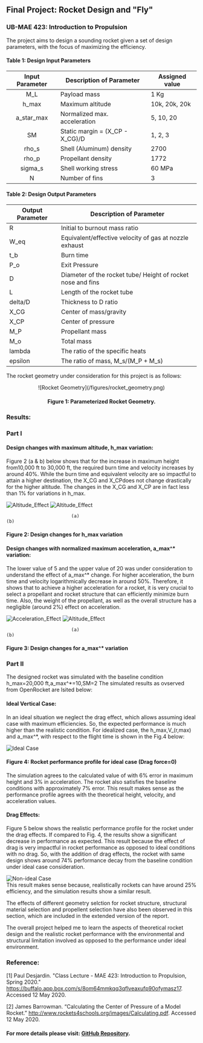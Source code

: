 ## Final Project: Rocket Design and "Fly"
### UB-MAE 423: Introduction to Propulsion

The project aims to design a sounding rocket given a set of design parameters, with the focus of maximizing the efficiency.

#### Table 1: Design Input Parameters

| Input Parameter  |    Description of Parameter           |    Assigned value    |
|:----------------:|---------------------------------------|----------------------|
|        M_L       |    Payload mass                       |    1 Kg              |
|        h_max     |    Maximum altitude                   |    10k, 20k, 20k     |
|       a_star_max |    Normalized max. acceleration       |    5, 10, 20         |
|       SM         |    Static margin = (X_CP - X_CG)/D    |    1, 2, 3           |
|       rho_s      |    Shell (Aluminum) density           |    2700              |
|       rho_p      |    Propellant density                 |    1772              |
|       sigma_s    |    Shell working stress               |    60 MPa            |
|         N        |    Number of fins                     |    3                 |

#### Table 2: Design Output Parameters

|    Output Parameter    |    Description of Parameter                                       |
|------------------------|-------------------------------------------------------------------|
|       R                |    Initial to burnout mass ratio                                  |
|       W_eq             |    Equivalent/effective velocity of gas at nozzle exhaust         |
|       t_b              |    Burn time                                                      |
|       P_o              |    Exit Pressure                                                  |
|       D                |    Diameter of the rocket tube/ Height of rocket nose and fins    |
|       L                |    Length of the rocket tube                                      |
|      delta/D           |    Thickness to D ratio                                           |
|       X_CG             |    Center of mass/gravity                                         |
|       X_CP             |    Center of pressure                                             |
|       M_P              |    Propellant mass                                                |
|       M_o              |    Total mass                                                     |
|       lambda           |    The ratio of the specific heats                                |
|       epsilon          |    The ratio of mass, M_s/(M_P + M_s)                             |

The rocket geometry under consideration for this project is as follows: 

<div align="center">
![Rocket Geometry](/figures/rocket_geometry.png)

#### Figure 1: Parameterized Rocket Geometry.
</div>

### Results:
### Part I
#### Design changes with maximum altitude, h_max variation:
Figure 2 (a & b) below shows that for the increase in maximum height from10,000 ft to 30,000 ft, the required burn time and velocity increases by around 40%. While the burn time and equivalent velocity are so impactful to attain a higher destination, the X_CG  and X_CPdoes not change drastically for the higher altitude. The changes in the X_CG  and X_CP are in fact less than 1% for variations in h_max.

![Altitude_Effect](/figures/fig_hmax_1.png)                 ![Altitude_Effect](/figures/fig_hmax_2.png)

	                    	(a)                                                           (b)
#### Figure 2: Design changes for h_max variation

#### Design changes with normalized maximum acceleration, a_max^* variation: 
The lower value of 5 and the upper value of 20 was under consideration to understand the effect of a_max^* change. For higher acceleration, the burn time and velocity logarithmically decrease in around 50%. Therefore, it shows that to achieve a higher acceleration for a rocket, it is very crucial to select a propellant and rocket structure that can efficiently minimize burn time. Also, the weight of the propellant, as well as the overall structure has a negligible (around 2%) effect on acceleration. 

![Acceleration_Effect](/figures/fig_amax_1.png)                 ![Altitude_Effect](/figures/fig_amax_2.png)

 	                    	(a)                                                           (b)
#### Figure 3: Design changes for a_max^* variation

### Part II
The designed rocket was simulated with the baseline condition h_max=20,000 ft,a_max^*=10,SM=2
The simulated results as ovserved from OpenRocket are lsited below:

#### Ideal Vertical Case: 
In an ideal situation we neglect the drag effect, which allows assuming ideal case with maximum efficiencies. So, the expected performance is much higher than the realistic condition.
For idealized case, the h_max,V_(r,max)  and a_max^*, with respect to the flight time is shown in the Fig.4 below:

![Ideal Case](/figures/plot_sim1.png)             
#### Figure 4: Rocket performance profile for ideal case (Drag force=0)
The simulation agrees to the calculated value of with 6% error in maximum height and 3% in acceleration. The rocket also satisfies the baseline conditions with approximately 7% error. This result makes sense as the performance profile agrees with the theoretical height, velocity, and acceleration values.

#### Drag Effects: 
Figure 5 below shows the realistic performance profile for the rocket under the drag effects. If compared to Fig. 4, the results show a significant decrease in performance as expected. This result because the effect of drag is very impactful in rocket performance as opposed to ideal conditions with no drag. So, with the addition of drag effects, the rocket with same design shows around 74% performance decay from the baseline condition under ideal case consideration.

![Non-ideal Case](/figures/plot_sim2.png)  
This result makes sense because, realistically rockets can have around 25% efficiency, and the simulation results show a similar result.

The effects of different geometry selction for rocket structure, structural material selection and propellent selection have also been observed in this section, which are included in the extended version of the report.

The overall project helped me to learn the aspects of theoretical rocket design and the realistic rocket performance with the environmental and structural limitation involved as opposed to the performance under ideal environment. 

### Reference: 
[1] Paul Desjardin. "Class Lecture - MAE 423: Introduction to Propulsion, Spring 2020." https://buffalo.app.box.com/s/8om64mmkqq3qflveaxufp90ofymasz17. Accessed 12 May 2020.

[2] James Barrowman. “Calculating the Center of Pressure of a Model Rocket.” http://www.rockets4schools.org/images/Calculating.pdf. Accessed 12 May 2020.

#### For more details please visit: [GitHub Repository](https://https://github.com/K-ayesha/Rocket_Design_Class_Project).

<!-- 
You can use the [editor on GitHub](https://github.com/K-ayesha/Rocket_Design_Class_Project/edit/master/README.md) to maintain and preview the content for your website in Markdown files.

Whenever you commit to this repository, GitHub Pages will run [Jekyll](https://jekyllrb.com/) to rebuild the pages in your site, from the content in your Markdown files.

### Markdown

Markdown is a lightweight and easy-to-use syntax for styling your writing. It includes conventions for

```markdown
Syntax highlighted code block

# Header 1
## Header 2
### Header 3

- Bulleted
- List

1. Numbered
2. List

**Bold** and _Italic_ and `Code` text

[Link](url) and ![Image](src)
```

For more details see [GitHub Flavored Markdown](https://guides.github.com/features/mastering-markdown/).

### Jekyll Themes

Your Pages site will use the layout and styles from the Jekyll theme you have selected in your [repository settings](https://github.com/K-ayesha/Rocket_Design_Class_Project/settings). The name of this theme is saved in the Jekyll `_config.yml` configuration file.

### Support or Contact

Having trouble with Pages? Check out our [documentation](https://help.github.com/categories/github-pages-basics/) or [contact support](https://github.com/contact) and we’ll help you sort it out.
-->
